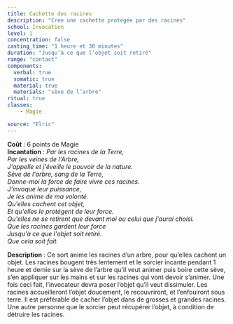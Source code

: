 ```yaml
---
title: Cachette des racines
description: "Crée une cachette protégée par des racines"
school: Invocation
level: 1
concentration: false
casting_time: "1 heure et 30 minutes"
duration: "Jusqu’à ce que l’objet soit retiré"
range: "contact"
components:
  verbal: true
  somatic: true
  material: true
  materials: "sève de l’arbre"
ritual: true
classes:
    - Magie

source: "Elric"
---
```

**Coût** : 6 points de Magie  
**Incantation** : *Par les racines de la Terre,*   
*Par les veines de l'Arbre,*    
*J'appelle et j'éveille le pouvoir de la nature.*   
*Sève de l'arbre, sang de la Terre,*   
*Donne-moi la force de faire vivre ces racines.*   
*J'invoque leur puissance,*   
*Je les anime de ma volonté.*    
*Qu'elles cachent cet objet,*   
*Et qu'elles le protègent de leur force.*    
*Qu'elles ne se retirent que devant moi ou celui que j'aurai choisi.*    
*Que les racines gardent leur force*   
*Jusqu'à ce que l'objet soit retiré.*    
*Que cela soit fait.*   

**Description** : Ce sort anime les racines d’un arbre, pour qu’elles cachent un objet. Les racines bougent très lentement et le sorcier incante pendant 1 heure et demie sur la sève de l’arbre qu’il veut animer puis boire cette sève, s’en appliquer sur les mains et sur les racines qui vont devoir s’animer. Une fois ceci fait, l’invocateur devra poser l’objet qu’il veut dissimuler. Les racines accueilleront l’objet doucement, le recouvriront, et l’enfouiront sous terre. Il est préférable de cacher l’objet dans de grosses et grandes racines. Une autre personne que le sorcier peut récupérer l’objet, à condition de détruire les racines.
